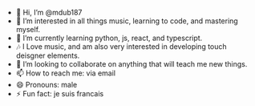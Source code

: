 - 👋 Hi, I’m @mdub187
- 👀 I’m interested in all things music, learning to code, and mastering myself.
- 🌱 I’m currently learning python, js, react, and typescript.
- 🎶 I Love music, and am also very interested in developing touch deisgner elements.
- 💞️ I’m looking to collaborate on anything that will teach me new things.
- 📫 How to reach me: via email
- 😄 Pronouns: male
- ⚡ Fun fact: je suis francais

<!---
mdub187/mdub187 is a ✨ special ✨ repository because its `README.md` (this file) appears on your GitHub profile.
You can click the Preview link to take a look at your changes.
--->
